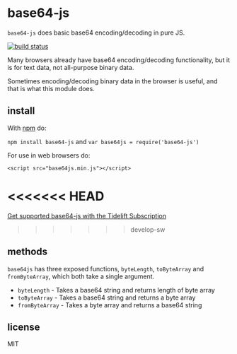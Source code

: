 base64-js
=========

`base64-js` does basic base64 encoding/decoding in pure JS.

[![build status](https://secure.travis-ci.org/beatgammit/base64-js.png)](http://travis-ci.org/beatgammit/base64-js)

Many browsers already have base64 encoding/decoding functionality, but it is for text data, not all-purpose binary data.

Sometimes encoding/decoding binary data in the browser is useful, and that is what this module does.

## install

With [npm](https://npmjs.org) do:

`npm install base64-js` and `var base64js = require('base64-js')`

For use in web browsers do:

`<script src="base64js.min.js"></script>`

<<<<<<< HEAD
=======
[Get supported base64-js with the Tidelift Subscription](https://tidelift.com/subscription/pkg/npm-base64-js?utm_source=npm-base64-js&utm_medium=referral&utm_campaign=readme)

>>>>>>> develop-sw
## methods

`base64js` has three exposed functions, `byteLength`, `toByteArray` and `fromByteArray`, which both take a single argument.

* `byteLength` - Takes a base64 string and returns length of byte array
* `toByteArray` - Takes a base64 string and returns a byte array
* `fromByteArray` - Takes a byte array and returns a base64 string

## license

MIT
